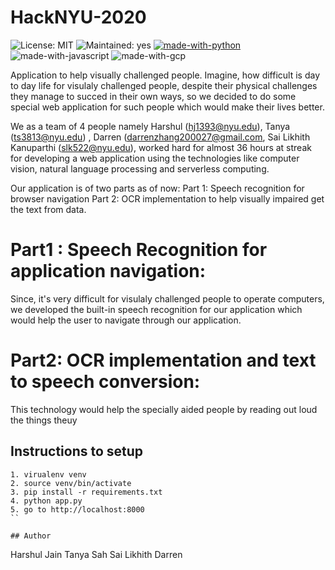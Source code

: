 # HackNYU-2020

![License: MIT](https://img.shields.io/badge/License-MIT-Green.svg)
![Maintained: yes](https://img.shields.io/badge/Maintained-Yes-Green.svg)
[![made-with-python](https://img.shields.io/badge/Made%20with-Python-blue.svg)](https://www.python.org/)
![made-with-javascript](https://img.shields.io/badge/Made%20with-Javascript-blue.svg)
![made-with-gcp](https://img.shields.io/badge/Made%20with-GoogleCloud-blue.svg)

Application to help visually challenged people. Imagine, how difficult is day to day life for visulaly challenged people, despite their physical challenges they manage to succed in their own ways, so we decided to do some special web application for such people which would make their lives better. 

We as a team of 4 people namely Harshul (hj1393@nyu.edu), Tanya (ts3813@nyu.edu) , Darren (darrenzhang200027@gmail.com, Sai Likhith Kanuparthi (slk522@nyu.edu), worked hard for almost 36 hours at streak for developing a web application using the technologies like computer vision, natural language processing and serverless computing.

Our application is of two parts as of now:
Part 1: Speech recognition for browser navigation
Part 2: OCR implementation to help visually impaired get the text from data.

# Part1 : Speech Recognition for application navigation:
Since, it's very difficult for visulaly challenged people to operate computers, we developed the built-in speech recognition for our application which would help the user to navigate through our application.

# Part2: OCR implementation and text to speech conversion:
This technology would help the specially aided people by reading out loud the things theuy

## Instructions to setup

```
1. virualenv venv
2. source venv/bin/activate
3. pip install -r requirements.txt
4. python app.py
5. go to http://localhost:8000
``

## Author
```
Harshul Jain
Tanya Sah
Sai Likhith
Darren
```
